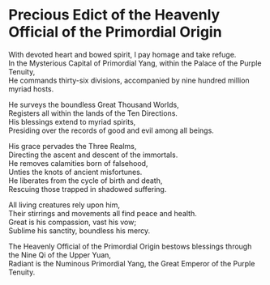 # Precious Edict of the Heavenly Official of the Primordial Origin

With devoted heart and bowed spirit, I pay homage and take refuge.  
In the Mysterious Capital of Primordial Yang, within the Palace of the Purple Tenuity,  
He commands thirty-six divisions, accompanied by nine hundred million myriad hosts.  

He surveys the boundless Great Thousand Worlds,  
Registers all within the lands of the Ten Directions.  
His blessings extend to myriad spirits,  
Presiding over the records of good and evil among all beings.  

His grace pervades the Three Realms,  
Directing the ascent and descent of the immortals.  
He removes calamities born of falsehood,  
Unties the knots of ancient misfortunes.  
He liberates from the cycle of birth and death,  
Rescuing those trapped in shadowed suffering.  

All living creatures rely upon him,  
Their stirrings and movements all find peace and health.  
Great is his compassion, vast his vow;  
Sublime his sanctity, boundless his mercy.  

The Heavenly Official of the Primordial Origin bestows blessings through the Nine Qi of the Upper Yuan,  
Radiant is the Numinous Primordial Yang, the Great Emperor of the Purple Tenuity.